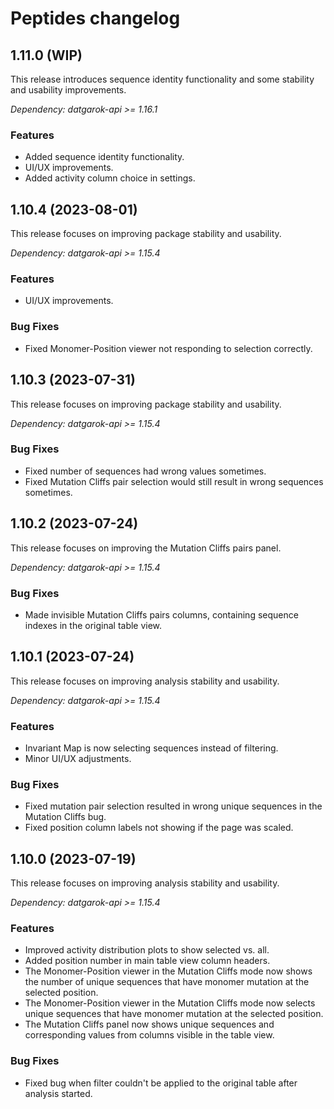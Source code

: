 # Peptides changelog

## 1.11.0 (WIP)

This release introduces sequence identity functionality and some stability and usability improvements.

*Dependency: datgarok-api >= 1.16.1*

### Features

* Added sequence identity functionality.
* UI/UX improvements.
* Added activity column choice in settings.

## 1.10.4 (2023-08-01)

This release focuses on improving package stability and usability.

*Dependency: datgarok-api >= 1.15.4*

### Features

* UI/UX improvements.

### Bug Fixes

* Fixed Monomer-Position viewer not responding to selection correctly.

## 1.10.3 (2023-07-31)

This release focuses on improving package stability and usability.

*Dependency: datgarok-api >= 1.15.4*

### Bug Fixes

* Fixed number of sequences had wrong values sometimes.
* Fixed Mutation Cliffs pair selection would still result in wrong sequences sometimes.

## 1.10.2 (2023-07-24)

This release focuses on improving the Mutation Cliffs pairs panel.

*Dependency: datgarok-api >= 1.15.4*

### Bug Fixes

* Made invisible Mutation Cliffs pairs columns, containing sequence indexes in the original table view.

## 1.10.1 (2023-07-24)

This release focuses on improving analysis stability and usability.

*Dependency: datgarok-api >= 1.15.4*

### Features

* Invariant Map is now selecting sequences instead of filtering.
* Minor UI/UX adjustments.

### Bug Fixes

* Fixed mutation pair selection resulted in wrong unique sequences in the Mutation Cliffs bug.
* Fixed position column labels not showing if the page was scaled.

## 1.10.0 (2023-07-19)

This release focuses on improving analysis stability and usability.

*Dependency: datgarok-api >= 1.15.4*

### Features

* Improved activity distribution plots to show selected vs. all.
* Added position number in main table view column headers.
* The Monomer-Position viewer in the Mutation Cliffs mode now shows the number of unique sequences that have monomer mutation at the selected position.
* The Monomer-Position viewer in the Mutation Cliffs mode now selects unique sequences that have monomer mutation at the selected position.
* The Mutation Cliffs panel now shows unique sequences and corresponding values from columns visible in the table view.

### Bug Fixes

* Fixed bug when filter couldn't be applied to the original table after analysis started.
